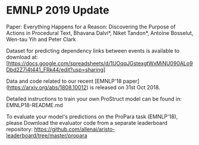 # EMNLP 2019 Update

Paper: Everything Happens for a Reason: Discovering the Purpose of Actions in Procedural Text, 
       Bhavana Dalvi*, Niket Tandon*, Antoine Bosselut, Wen-tau Yih and Peter Clark


Dataset for predicting dependency links between events is available to download at:
[https://docs.google.com/spreadsheets/d/1UOqqJGstexgtWxMiNU090ALo9Dbd2Z7i4t441_FRk44/edit?usp=sharing]



Data and code related to our recent [EMNLP'18 paper] (https://arxiv.org/abs/1808.10012) is released on 31st Oct 2018.


Detailed instructions to train your own ProStruct model can be found in: EMNLP18-README.md

To evaluate your model's predictions on the ProPara task (EMNLP'18),
please Download the evaluator code from a separate leaderboard repository: https://github.com/allenai/aristo-leaderboard/tree/master/propara
